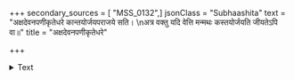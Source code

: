 +++
secondary_sources = [ "MSS_0132",]
jsonClass = "Subhaashita"
text = "अक्षदेवनपणीकृतेधरे कान्तयोर्जयपराजये सति।  \nअत्र वक्तु यदि वेत्ति मन्मथः कस्तयोर्जयति जीयतेऽपि वा॥"
title = "अक्षदेवनपणीकृतेधरे"

+++

<details><summary>Text</summary>

अक्षदेवनपणीकृतेधरे कान्तयोर्जयपराजये सति।  
अत्र वक्तु यदि वेत्ति मन्मथः कस्तयोर्जयति जीयतेऽपि वा॥
</details>
